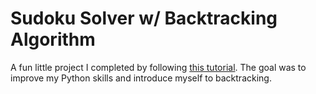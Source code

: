 # Sudoku Solver w/ Backtracking Algorithm
A fun little project I completed by following [this tutorial](https://youtu.be/eqUwSA0xI-s). The goal was to improve my Python skills and introduce myself to backtracking.